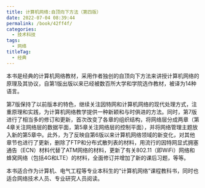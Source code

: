 ```yaml
---
title: 计算机网络:自顶向下方法（第四版）
date: 2022-07-04 08:39:44
permalink: /book/42ff4f/
categories:
  - 技术科技
tags:
  - 网络
titleTag: 
  - 经典
---
```


本书是经典的计算机网络教材，采用作者独创的自顶向下方法来讲授计算机网络的原理及其协议，自第1版出版以来已经被数百所大学和学院选作教材，被译为14种语言。

第7版保持了以前版本的特色，继续关注因特网和计算机网络的现代处理方式，注重原理和实践，为计算机网络教学提供一种新颖和与时俱进的方法。同时，第7版进行了相当多的修订和更新，首次改变了各章的组织结构，将网络层分成两章（第4章关注网络层的数据平面，第5章关注网络层的控制平面），并将网络管理主题放入新的第5章中。此外，为了反映自第6版以来计算机网络领域的新变化，对其他章节也进行了更新，删除了FTP和分布式散列表的材料，用流行的因特网显式拥塞通告（ECN）材料代替了ATM网络的材料，更新了有关802.11（即WiFi）网络和蜂窝网络（包括4G和LTE）的材料，全面修订并增加了新的课后习题，等等。

本书适合作为计算机、电气工程等专业本科生的“计算机网络”课程教科书，同时也适合网络技术人员、专业研究人员阅读。

<!-- more -->

<BookShelf
album="https://cdn.staticaly.com/gh/jonsam-ng/image-hosting@master/oxygen-space/image.1ur4mxc66we8.webp"
:pages="554"
link="https://www.aliyundrive.com/s/WNkep3XCkUp"
douban="https://book.douban.com/subject/30280001/"
author="James F. Kurose / Keith W. Ross"
publisher="机械工业出版社"
intro="本书是经典的计算机网络教材，采用作者独创的自顶向下方法来讲授计算机网络的原理及其协议，自第1版出版以来已经被数百所大学和学院选作教材，被译为14种语言。"
lang="中文"
/>
